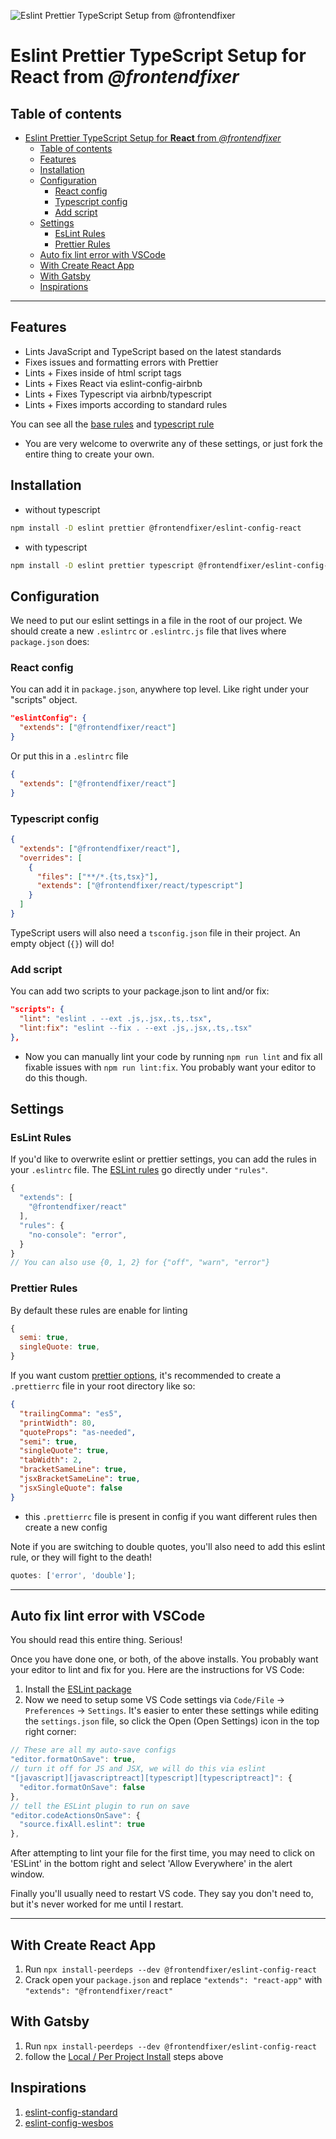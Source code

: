 ![Eslint Prettier TypeScript Setup from @frontendfixer](https://i.imgur.com/T1VMnQU.png)

# Eslint Prettier TypeScript Setup for **React** from _@frontendfixer_

## Table of contents

- [Eslint Prettier TypeScript Setup for **React** from _@frontendfixer_](#eslint-prettier-typescript-setup-for-react-from-frontendfixer)
  - [Table of contents](#table-of-contents)
  - [Features](#features)
  - [Installation](#installation)
  - [Configuration](#configuration)
    - [React config](#react-config)
    - [Typescript config](#typescript-config)
    - [Add script](#add-script)
  - [Settings](#settings)
    - [EsLint Rules](#eslint-rules)
    - [Prettier Rules](#prettier-rules)
  - [Auto fix lint error with VSCode](#auto-fix-lint-error-with-vscode)
  - [With Create React App](#with-create-react-app)
  - [With Gatsby](#with-gatsby)
  - [Inspirations](#inspirations)

---

## Features

- Lints JavaScript and TypeScript based on the latest standards
- Fixes issues and formatting errors with Prettier
- Lints + Fixes inside of html script tags
- Lints + Fixes React via eslint-config-airbnb
- Lints + Fixes Typescript via airbnb/typescript
- Lints + Fixes imports according to standard rules

You can see all the [base rules](https://github.com/frontendfixer/eslint-config-react/blob/main/rules/base.rules.js) and [typescript rule](https://github.com/frontendfixer/eslint-config-react/blob/main/rules/typescript.rules.js)

- You are very welcome to overwrite any of these settings, or just fork the entire thing to create your own.

## Installation

- without typescript

```bash
npm install -D eslint prettier @frontendfixer/eslint-config-react
```

- with typescript

```bash
npm install -D eslint prettier typescript @frontendfixer/eslint-config-react
```

## Configuration

We need to put our eslint settings in a file in the root of our project. We should create a new `.eslintrc` or `.eslintrc.js` file that lives where `package.json` does:

### React config

You can add it in `package.json`, anywhere top level. Like right under your "scripts" object.

```json
"eslintConfig": {
  "extends": ["@frontendfixer/react"]
}
```

Or put this in a `.eslintrc` file

```json
{
  "extends": ["@frontendfixer/react"]
}
```

### Typescript config

```json
{
  "extends": ["@frontendfixer/react"],
  "overrides": [
    {
      "files": ["**/*.{ts,tsx}"],
      "extends": ["@frontendfixer/react/typescript"]
    }
  ]
}
```

TypeScript users will also need a `tsconfig.json` file in their project. An empty object (`{}`) will do!

### Add script

You can add two scripts to your package.json to lint and/or fix:

```json
"scripts": {
  "lint": "eslint . --ext .js,.jsx,.ts,.tsx",
  "lint:fix": "eslint --fix . --ext .js,.jsx,.ts,.tsx"
},
```

- Now you can manually lint your code by running `npm run lint` and fix all fixable issues with `npm run lint:fix`. You probably want your editor to do this though.

## Settings

### EsLint Rules

If you'd like to overwrite eslint or prettier settings, you can add the rules in your `.eslintrc` file. The [ESLint rules](https://eslint.org/docs/rules/) go directly under `"rules"`.

```js
{
  "extends": [
    "@frontendfixer/react"
  ],
  "rules": {
    "no-console": "error",
  }
}
// You can also use {0, 1, 2} for {"off", "warn", "error"}
```

### Prettier Rules

By default these rules are enable for linting

```js
{
  semi: true,
  singleQuote: true,
}
```

If you want custom [prettier options](https://prettier.io/docs/en/options.html), it's recommended to create a `.prettierrc` file in your root directory like so:

```json
{
  "trailingComma": "es5",
  "printWidth": 80,
  "quoteProps": "as-needed",
  "semi": true,
  "singleQuote": true,
  "tabWidth": 2,
  "bracketSameLine": true,
  "jsxBracketSameLine": true,
  "jsxSingleQuote": false
}
```

- this `.prettierrc` file is present in config if you want different rules then create a new config

Note if you are switching to double quotes, you'll also need to add this eslint rule, or they will fight to the death!

```js
quotes: ['error', 'double'];
```

---

## Auto fix lint error with VSCode

You should read this entire thing. Serious!

Once you have done one, or both, of the above installs. You probably want your editor to lint and fix for you. Here are the instructions for VS Code:

1. Install the [ESLint package](https://marketplace.visualstudio.com/items?itemName=dbaeumer.vscode-eslint)
2. Now we need to setup some VS Code settings via `Code/File` → `Preferences` → `Settings`. It's easier to enter these settings while editing the `settings.json` file, so click the Open (Open Settings) icon in the top right corner:

```js
// These are all my auto-save configs
"editor.formatOnSave": true,
// turn it off for JS and JSX, we will do this via eslint
"[javascript][javascriptreact][typescript][typescriptreact]": {
  "editor.formatOnSave": false
},
// tell the ESLint plugin to run on save
"editor.codeActionsOnSave": {
  "source.fixAll.eslint": true
},
```

After attempting to lint your file for the first time, you may need to click on 'ESLint' in the bottom right and select 'Allow Everywhere' in the alert window.

Finally you'll usually need to restart VS code. They say you don't need to, but it's never worked for me until I restart.

---

## With Create React App

1. Run `npx install-peerdeps --dev @frontendfixer/eslint-config-react`
2. Crack open your `package.json` and replace `"extends": "react-app"` with `"extends": "@frontendfixer/react"`

## With Gatsby

1. Run `npx install-peerdeps --dev @frontendfixer/eslint-config-react`
2. follow the [Local / Per Project Install](#configuration) steps above

## Inspirations

1. [eslint-config-standard](https://github.com/standard/eslint-config-standard)
2. [eslint-config-wesbos](https://github.com/wesbos/eslint-config-wesbos/)
